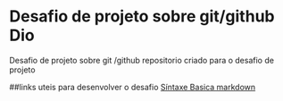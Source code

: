 # Desafio de projeto sobre git/github Dio
Desafio de projeto sobre git /github
repositorio criado para o desafio de projeto

##links uteis para desenvolver o desafio
[Síntaxe Basica markdown](https://www.markdownguide.org/)
